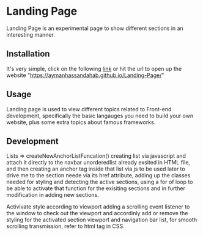 # Landing Page

Landing Page is an experimental page to show different sections in an interesting manner.

## Installation

It's very simple, click on the following [link](https://aymanhassandahab.github.io/Landing-Page/) or hit the url to open up the website "https://aymanhassandahab.github.io/Landing-Page/"

## Usage

Landing page is used to view different topics related to Front-end development, specifically the basic langauges you need to build your own website, plus some extra topics about famous frameworks.

## Development

Lists => createNewAnchorListFuncation() 
creating list via javascript and attach it directly to the navbar unorderedlist already exsited in HTML file, and then creating an anchor tag inside that list via js to be used later to drive me to the section neede via its href attribute, adding up the classes needed for styling and detecting the active sections, using a for of loop to be able to activate that function for the exisiting sections and in further modification in adding new sections.

Activivate style according to viewport
adding a scrolling event listener to the window to check out the viewport and accordinly add or remove the styling for the activated section viewport and navigation bar list, for smooth scrolling transmission, refer to html tag in CSS.
